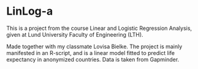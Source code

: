 # LinLog-a
This is a project from the course Linear and Logistic Regression Analysis, given at Lund University Faculty of Engineering (LTH). 

Made together with my classmate Lovisa Bielke. The project is mainly manifested in an R-script, and is a linear model fitted to predict life expectancy in anonymized countries. Data is taken from Gapminder.
